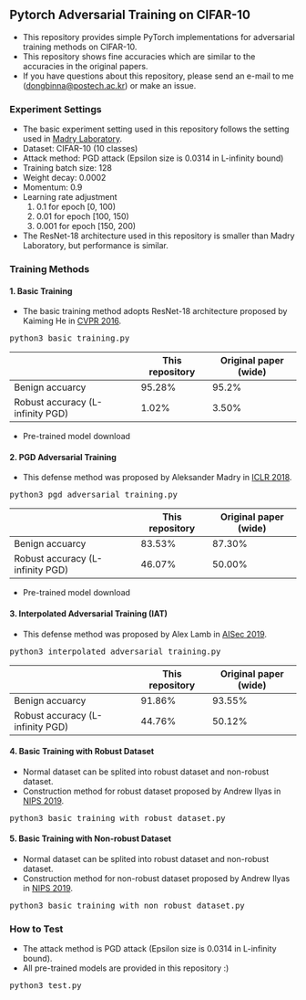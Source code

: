## Pytorch Adversarial Training on CIFAR-10

* This repository provides simple PyTorch implementations for adversarial training methods on CIFAR-10.
* This repository shows fine accuracies which are similar to the accuracies in the original papers.
* If you have questions about this repository, please send an e-mail to me (dongbinna@postech.ac.kr) or make an issue.

### Experiment Settings

* The basic experiment setting used in this repository follows the setting used in [Madry Laboratory](https://github.com/MadryLab/cifar10_challenge).
* Dataset: CIFAR-10 (10 classes)
* Attack method: PGD attack (Epsilon size is 0.0314 in L-infinity bound)
* Training batch size: 128
* Weight decay: 0.0002
* Momentum: 0.9
* Learning rate adjustment
  1) 0.1 for epoch [0, 100)
  2) 0.01 for epoch [100, 150)
  3) 0.001 for epoch [150, 200)
* The ResNet-18 architecture used in this repository is smaller than Madry Laboratory, but performance is similar.

### Training Methods

#### 1. Basic Training

* The basic training method adopts ResNet-18 architecture proposed by Kaiming He in [CVPR 2016](https://arxiv.org/pdf/1512.03385.pdf).
<pre>
python3 basic_training.py
</pre>
||This repository|Original paper (wide)|
|------|---|---|
|Benign accuarcy|95.28%|95.2%|
|Robust accuracy (L-infinity PGD)|1.02%|3.50%|
* Pre-trained model download

#### 2. PGD Adversarial Training

* This defense method was proposed by Aleksander Madry in [ICLR 2018](https://arxiv.org/pdf/1706.06083.pdf).
<pre>
python3 pgd_adversarial_training.py
</pre>
||This repository|Original paper (wide)|
|------|---|---|
|Benign accuarcy|83.53%|87.30%|
|Robust accuracy (L-infinity PGD)|46.07%|50.00%|
* Pre-trained model download

#### 3. Interpolated Adversarial Training (IAT)

* This defense method was proposed by Alex Lamb in [AISec 2019](https://arxiv.org/pdf/1906.06784.pdf).
<pre>
python3 interpolated_adversarial_training.py
</pre>
||This repository|Original paper (wide)|
|------|---|---| 
|Benign accuarcy|91.86%|93.55%|
|Robust accuracy (L-infinity PGD)|44.76%|50.12%|

#### 4. Basic Training with Robust Dataset

* Normal dataset can be splited into robust dataset and non-robust dataset.
* Construction method for robust dataset proposed by Andrew Ilyas in [NIPS 2019](https://arxiv.org/pdf/1905.02175.pdf).
<pre>
python3 basic_training_with_robust_dataset.py
</pre>

#### 5. Basic Training with Non-robust Dataset

* Normal dataset can be splited into robust dataset and non-robust dataset.
* Construction method for non-robust dataset proposed by Andrew Ilyas in [NIPS 2019](https://arxiv.org/pdf/1905.02175.pdf).
<pre>
python3 basic_training_with_non_robust_dataset.py
</pre>

### How to Test

* The attack method is PGD attack (Epsilon size is 0.0314 in L-infinity bound).
* All pre-trained models are provided in this repository :)
<pre>
python3 test.py
</pre>
